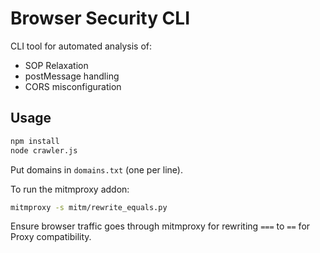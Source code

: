 # Browser Security CLI

CLI tool for automated analysis of:
- SOP Relaxation
- postMessage handling
- CORS misconfiguration

## Usage

```bash
npm install
node crawler.js
```

Put domains in `domains.txt` (one per line).

To run the mitmproxy addon:
```bash
mitmproxy -s mitm/rewrite_equals.py
```

Ensure browser traffic goes through mitmproxy for rewriting `===` to `==` for Proxy compatibility.
